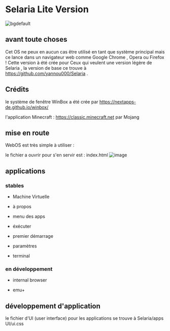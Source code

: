 # Selaria Lite Version
![bgdefault](https://user-images.githubusercontent.com/77587065/153614505-e5d863e2-0752-4a0c-8f5a-cf633ba010b2.png)
## avant toute choses
Cet OS ne peux en aucun cas être utilisé en tant que système principal mais ce lance dans un navigateur web comme Google Chrome , Opera ou Firefox !
Cette version à été crée pour Ceux qui veulent une version légère de Selaria , la version de base ce trouve à https://github.com/yannou000/Selaria .
## Crédits
le système de fenêtre WinBox a été crée par https://nextapps-de.github.io/winbox/

l'application Minecraft : https://classic.minecraft.net par Mojang
## mise en route
WebOS est très simple à utiliser :

le fichier a ouvrir pour s'en servir est : index.html
![image](https://user-images.githubusercontent.com/77587065/153617303-9aba77f0-9749-4d83-a1e9-1de9bfa0c50a.png)
## applications
### stables
- Machine Virtuelle

- à propos

- menu des apps

- éxécuter

- premier démarrage

- paramètres

- terminal

### en développement
- internal browser

- emu+

## développement d'application

le fichier d'UI (user interface) pour les applications se trouve à Selaria/apps UI/ui.css
